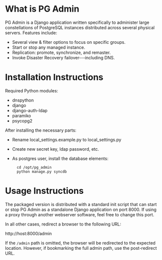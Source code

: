 What is PG Admin
================

PG Admin is a Django application written specifically to administer large constellations of PostgreSQL instances distributed across several physical servers. Features include:

* Several view & filter options to focus on specific groups.
* Start or stop any managed instance.
* Replication: promote, synchronize, and remaster.
* Invoke Disaster Recovery failover---including DNS.


Installation Instructions
=========================

Required Python modules:

* dnspython
* django
* django-auth-ldap
* paramiko
* psycopg2

After installing the necessary parts:

* Rename local_settings.example.py to local_settings.py
* Create new secret key, ldap password, etc.
* As postgres user, install the database elements:

        cd /opt/pg_admin
        python manage.py syncdb


Usage Instructions
==================

The packaged version is distributed with a standard init script that can start or stop PG Admin as a standalone Django application on port 8000. If using a proxy through another webserver software, feel free to change this port.

In all other cases, redirect a browser to the following URL:

http://host:8000/admin

If the `/admin` path is omitted, the browser will be redirected to the expected location. However, if bookmarking the full admin path, use the post-redirect URL.




